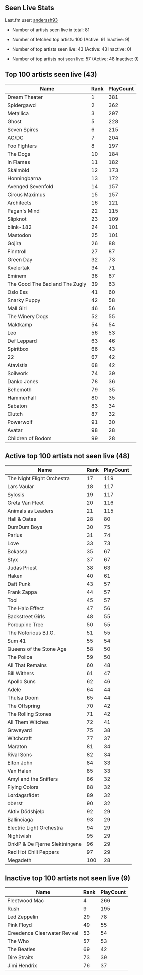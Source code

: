 ## Seen Live Stats

Last.fm user: [anderssh93](https://www.last.fm/user/anderssh93)

- Number of artists seen live in total: 81

- Number of fetched top artists: 100 (Active: 91 Inactive: 9)

- Number of top artists seen live: 43 (Active: 43 Inactive: 0)

- Number of top artists not seen live: 57 (Active: 48 Inactive: 9)

## Top 100 artists seen live (43)

Name                           | Rank | PlayCount
------------------------------ | ---- | ---------
Dream Theater                  | 1    | 381      
Spidergawd                     | 2    | 362      
Metallica                      | 3    | 297      
Ghost                          | 5    | 228      
Seven Spires                   | 6    | 215      
AC/DC                          | 7    | 204      
Foo Fighters                   | 8    | 197      
The Dogs                       | 10   | 184      
In Flames                      | 11   | 182      
Skálmöld                       | 12   | 173      
Honningbarna                   | 13   | 172      
Avenged Sevenfold              | 14   | 157      
Circus Maximus                 | 15   | 157      
Architects                     | 16   | 121      
Pagan's Mind                   | 22   | 115      
Slipknot                       | 23   | 109      
blink-182                      | 24   | 101      
Mastodon                       | 25   | 101      
Gojira                         | 26   | 88       
Finntroll                      | 27   | 87       
Green Day                      | 32   | 73       
Kvelertak                      | 34   | 71       
Eminem                         | 36   | 67       
The Good The Bad and The Zugly | 39   | 63       
Oslo Ess                       | 41   | 60       
Snarky Puppy                   | 42   | 58       
Mall Girl                      | 46   | 56       
The Winery Dogs                | 52   | 55       
Maktkamp                       | 54   | 54       
Leo                            | 56   | 53       
Def Leppard                    | 63   | 46       
Spiritbox                      | 66   | 43       
22                             | 67   | 42       
Atavistia                      | 68   | 42       
Soilwork                       | 74   | 39       
Danko Jones                    | 78   | 36       
Behemoth                       | 79   | 35       
HammerFall                     | 80   | 35       
Sabaton                        | 83   | 34       
Clutch                         | 87   | 32       
Powerwolf                      | 91   | 30       
Avatar                         | 98   | 28       
Children of Bodom              | 99   | 28       

## Active top 100 artists not seen live (48)

Name                           | Rank | PlayCount
------------------------------ | ---- | ---------
The Night Flight Orchestra     | 17   | 119      
Lars Vaular                    | 18   | 117      
Sylosis                        | 19   | 117      
Greta Van Fleet                | 20   | 116      
Animals as Leaders             | 21   | 115      
Hall & Oates                   | 28   | 80       
DumDum Boys                    | 30   | 75       
Parius                         | 31   | 74       
Love                           | 33   | 73       
Bokassa                        | 35   | 67       
Styx                           | 37   | 67       
Judas Priest                   | 38   | 63       
Haken                          | 40   | 61       
Daft Punk                      | 43   | 57       
Frank Zappa                    | 44   | 57       
Tool                           | 45   | 57       
The Halo Effect                | 47   | 56       
Backstreet Girls               | 48   | 55       
Porcupine Tree                 | 50   | 55       
The Notorious B.I.G.           | 51   | 55       
Sum 41                         | 55   | 54       
Queens of the Stone Age        | 58   | 50       
The Police                     | 59   | 50       
All That Remains               | 60   | 48       
Bill Withers                   | 61   | 47       
Apollo Suns                    | 62   | 46       
Adele                          | 64   | 44       
Thulsa Doom                    | 65   | 44       
The Offspring                  | 70   | 42       
The Rolling Stones             | 71   | 42       
All Them Witches               | 72   | 41       
Graveyard                      | 75   | 38       
Witchcraft                     | 77   | 37       
Maraton                        | 81   | 34       
Rival Sons                     | 82   | 34       
Elton John                     | 84   | 33       
Van Halen                      | 85   | 33       
Amyl and the Sniffers          | 86   | 32       
Flying Colors                  | 88   | 32       
Lørdagsrådet                   | 89   | 32       
oberst                         | 90   | 32       
Aktiv Dödshjelp                | 92   | 29       
Ballinciaga                    | 93   | 29       
Electric Light Orchestra       | 94   | 29       
Nightwish                      | 95   | 29       
OnklP & De Fjerne Slektningene | 96   | 29       
Red Hot Chili Peppers          | 97   | 29       
Megadeth                       | 100  | 28       

## Inactive top 100 artists not seen live (9)

Name                         | Rank | PlayCount
---------------------------- | ---- | ---------
Fleetwood Mac                | 4    | 266      
Rush                         | 9    | 195      
Led Zeppelin                 | 29   | 78       
Pink Floyd                   | 49   | 55       
Creedence Clearwater Revival | 53   | 54       
The Who                      | 57   | 53       
The Beatles                  | 69   | 42       
Dire Straits                 | 73   | 39       
Jimi Hendrix                 | 76   | 37       
